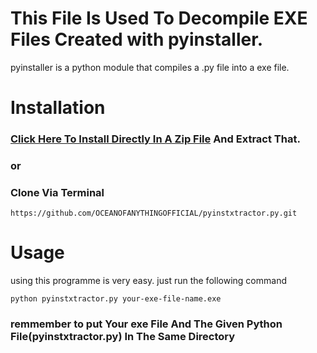 # This File Is Used To Decompile EXE Files Created with pyinstaller.
pyinstaller is a python module that compiles a .py file into a exe file.

# Installation
### [Click Here To Install Directly In A Zip File](https://github.com/OCEANOFANYTHINGOFFICIAL/pyinstxtractor.py/archive/refs/heads/main.zip) And Extract That.
### or
### Clone Via Terminal
```git
https://github.com/OCEANOFANYTHINGOFFICIAL/pyinstxtractor.py.git
```
# Usage
using this programme is very easy. just run the following command
```shell
python pyinstxtractor.py your-exe-file-name.exe
```
### remmember to put Your exe File And The Given Python File(pyinstxtractor.py) In The Same Directory

